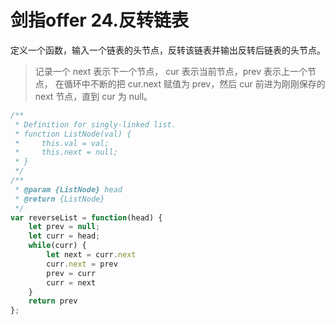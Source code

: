 # 剑指offer 24.反转链表
定义一个函数，输入一个链表的头节点，反转该链表并输出反转后链表的头节点。

> 记录一个 next 表示下一个节点， cur 表示当前节点，prev 表示上一个节点， 在循环中不断的把 cur.next 赋值为 prev，然后 cur 前进为刚刚保存的 next 节点，直到 cur 为 null。

```js
/**
 * Definition for singly-linked list.
 * function ListNode(val) {
 *     this.val = val;
 *     this.next = null;
 * }
 */
/**
 * @param {ListNode} head
 * @return {ListNode}
 */
var reverseList = function(head) {
    let prev = null;
    let curr = head;
    while(curr) {
        let next = curr.next
        curr.next = prev
        prev = curr
        curr = next
    }
    return prev
};
```